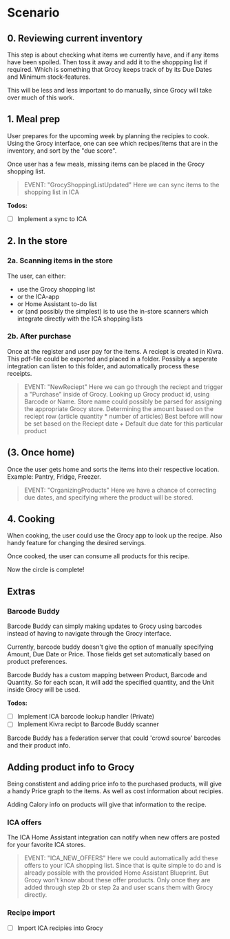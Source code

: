 # Scenario

## 0. Reviewing current inventory

This step is about checking what items we currently have, and if any items have been spoiled. Then toss it away and add it to the shoppping list if required. Which is something that Grocy keeps track of by its Due Dates and Minimum stock-features.

This will be less and less important to do manually, since Grocy will take over much of this work.


## 1. Meal prep

User prepares for the upcoming week by planning the recipies to cook.
Using the Grocy interface, one can see which recipes/items that are in the inventory, and sort by the "due score".

Once user has a few meals, missing items can be placed in the Grocy shopping list.

> EVENT: "GrocyShoppingListUpdated"
> Here we can sync items to the shopping list in ICA

**Todos:**

- [ ] Implement a sync to ICA


## 2. In the store

### 2a. Scanning items in the store

The user, can either:
- use the Grocy shopping list
- or the ICA-app
- or Home Assistant to-do list
- or (and possibly the simplest) is to use the in-store scanners which integrate directly with the ICA shopping lists

### 2b. After purchase

Once at the register and user pay for the items. A reciept is created in Kivra.
This pdf-file could be exported and placed in a folder. Possibly a seperate integration can listen to this folder, and automatically process these receipts.

> EVENT: "NewReciept"
> Here we can go through the reciept and trigger a "Purchase" inside of Grocy.
> Looking up Grocy product id, using Barcode or Name. Store name could possibly be parsed for assigning the appropriate Grocy store.
> Determining the amount based on the reciept row (article quantity * number of articles)
> Best before will now be set based on the Reciept date + Default due date for this particular product


## (3. Once home)

Once the user gets home and sorts the items into their respective location. Example: Pantry, Fridge, Freezer.

> EVENT: "OrganizingProducts"
> Here we have a chance of correcting due dates, and specifying where the product will be stored.


## 4. Cooking

When cooking, the user could use the Grocy app to look up the recipe. Also handy feature for changing the desired servings.

Once cooked, the user can consume all products for this recipe.

Now the circle is complete!



## Extras

### Barcode Buddy

Barcode Buddy can simply making updates to Grocy using barcodes instead of having to navigate through the Grocy interface.

Currently, barcode buddy doesn't give the option of manually specifying Amount, Due Date or Price. Those fields get set automatically based on product preferences.

Barcode Buddy has a custom mapping between Product, Barcode and Quantity. So for each scan, it will add the specified quantity, and the Unit inside Grocy will be used.


**Todos:**
- [ ] Implement ICA barcode lookup handler (Private)
- [ ] Implement Kivra recipt to Barcode Buddy scanner

Barcode Buddy has a federation server that could 'crowd source' barcodes and their product info.



## Adding product info to Grocy

Being constistent and adding price info to the purchased products, will give a handy Price graph to the items. As well as cost information about recipies.

Adding Calory info on products will give that information to the recipe.



### ICA offers

The ICA Home Assistant integration can notify when new offers are posted for your favorite ICA stores.

> EVENT: "ICA_NEW_OFFERS"
> Here we could automatically add these offers to your ICA shopping list. Since that is quite simple to do and is already possible with the provided Home Assistant Blueprint.
> But Grocy won't know about these offer products. Only once they are added through step 2b or step 2a and user scans them with Grocy directly.


### Recipe import

- [ ] Import ICA recipies into Grocy

